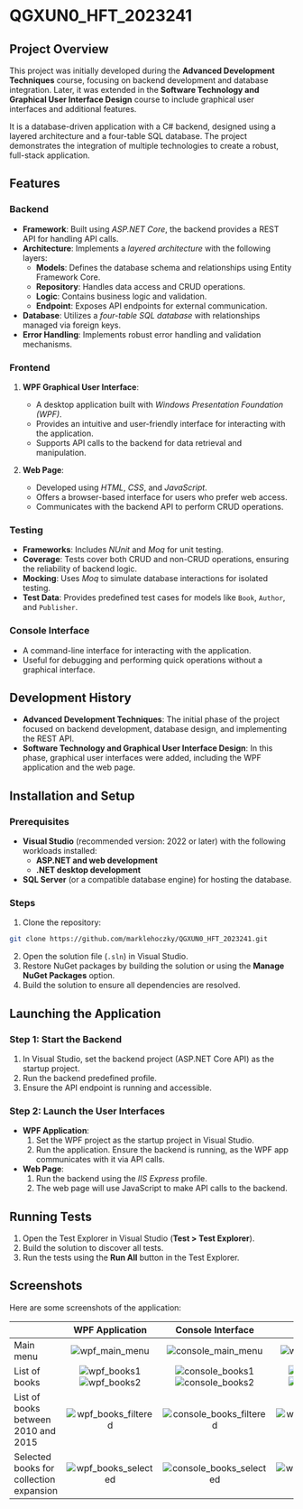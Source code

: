 # QGXUN0_HFT_2023241

## Project Overview
This project was initially developed during the **Advanced Development Techniques** course, focusing on backend development and database integration. Later, it was extended in the **Software Technology and Graphical User Interface Design** course to include graphical user interfaces and additional features.

It is a database-driven application with a C# backend, designed using a layered architecture and a four-table SQL database. The project demonstrates the integration of multiple technologies to create a robust, full-stack application.

## Features

### Backend
- **Framework**: Built using *ASP.NET Core*, the backend provides a REST API for handling API calls.
- **Architecture**: Implements a *layered architecture* with the following layers:
  - **Models**: Defines the database schema and relationships using Entity Framework Core.
  - **Repository**: Handles data access and CRUD operations.
  - **Logic**: Contains business logic and validation.
  - **Endpoint**: Exposes API endpoints for external communication.
- **Database**: Utilizes a *four-table SQL database* with relationships managed via foreign keys.
- **Error Handling**: Implements robust error handling and validation mechanisms.

### Frontend
1. **WPF Graphical User Interface**:
   - A desktop application built with *Windows Presentation Foundation (WPF)*.
   - Provides an intuitive and user-friendly interface for interacting with the application.
   - Supports API calls to the backend for data retrieval and manipulation.

2. **Web Page**:
   - Developed using *HTML*, *CSS*, and *JavaScript*.
   - Offers a browser-based interface for users who prefer web access.
   - Communicates with the backend API to perform CRUD operations.

### Testing
- **Frameworks**: Includes *NUnit* and *Moq* for unit testing.
- **Coverage**: Tests cover both CRUD and non-CRUD operations, ensuring the reliability of backend logic.
- **Mocking**: Uses *Moq* to simulate database interactions for isolated testing.
- **Test Data**: Provides predefined test cases for models like `Book`, `Author`, and `Publisher`.

### Console Interface
- A command-line interface for interacting with the application.
- Useful for debugging and performing quick operations without a graphical interface.

## Development History
- **Advanced Development Techniques**: The initial phase of the project focused on backend development, database design, and implementing the REST API.
- **Software Technology and Graphical User Interface Design**: In this phase, graphical user interfaces were added, including the WPF application and the web page.

## Installation and Setup

### Prerequisites
- **Visual Studio** (recommended version: 2022 or later) with the following workloads installed:
  - **ASP.NET and web development**
  - **.NET desktop development**
- **SQL Server** (or a compatible database engine) for hosting the database.

### Steps
1. Clone the repository:
  ```sh
  git clone https://github.com/marklehoczky/QGXUN0_HFT_2023241.git
  ```
2. Open the solution file (`.sln`) in Visual Studio.
3. Restore NuGet packages by building the solution or using the **Manage NuGet Packages** option.
4. Build the solution to ensure all dependencies are resolved.

## Launching the Application

### Step 1: Start the Backend
1. In Visual Studio, set the backend project (ASP.NET Core API) as the startup project.
2. Run the backend predefined profile.
3. Ensure the API endpoint is running and accessible.

### Step 2: Launch the User Interfaces
- **WPF Application**:
   1. Set the WPF project as the startup project in Visual Studio.
   2. Run the application. Ensure the backend is running, as the WPF app communicates with it via API calls.
- **Web Page**:
   1. Run the backend  using the *IIS Express* profile.
   2. The web page will use JavaScript to make API calls to the backend.

## Running Tests
1. Open the Test Explorer in Visual Studio (**Test > Test Explorer**).
2. Build the solution to discover all tests.
3. Run the tests using the **Run All** button in the Test Explorer.

## Screenshots
Here are some screenshots of the application:

|                                         | WPF Application                                                                                                                                                                                    | Console Interface                                                                                                                                                                                          | Web Page                                                                                                                                                                                           |
| :-------------------------------------- | :------------------------------------------------------------------------------------------------------------------------------------------------------------------------------------------------: | :--------------------------------------------------------------------------------------------------------------------------------------------------------------------------------------------------------: | :------------------------------------------------------------------------------------------------------------------------------------------------------------------------------------------------: |
| Main menu                               | ![wpf_main_menu](https://github.com/user-attachments/assets/1a4645cd-59ed-48dd-a624-e112af96915b)                                                                                                  | ![console_main_menu](https://github.com/user-attachments/assets/99554443-849d-4143-893f-9559a9ea4cb0)                                                                                                      | ![web_main_menu](https://github.com/user-attachments/assets/575779fa-df93-4d5c-8b3f-507352beb709)                                                                                                  |
| List of books                           | ![wpf_books1](https://github.com/user-attachments/assets/f64771ff-9fec-4ede-b5ee-1d83d8859b06) <br> ![wpf_books2](https://github.com/user-attachments/assets/8e524998-b5c4-4961-9681-fa89f29883b8) | ![console_books1](https://github.com/user-attachments/assets/04775707-95a3-4a09-9887-0f5794b94f70) <br> ![console_books2](https://github.com/user-attachments/assets/37c090c4-0adf-4ac1-bf58-1c121920117e) | ![web_books1](https://github.com/user-attachments/assets/5281f49d-2e9d-4dc1-96eb-878697124126) <br> ![web_books2](https://github.com/user-attachments/assets/b07f517b-c0b6-43e8-bbeb-ac7f7fb68c00) |
| List of books between 2010 and 2015     | ![wpf_books_filtered](https://github.com/user-attachments/assets/d4df3bae-09c3-4885-8f3a-0c94b0ce8da8)                                                                                             | ![console_books_filtered](https://github.com/user-attachments/assets/f5bcfc22-6c28-4d9b-ba91-35669742eec7)                                                                                                 | ![web_books_filtered](https://github.com/user-attachments/assets/ce1d263c-b364-4b58-9b11-d7361565d7ec)                                                                                             |
| Selected books for collection expansion | ![wpf_books_selected](https://github.com/user-attachments/assets/0eda4491-208f-4ca2-8c35-c7970412af66)                                                                                             | ![console_books_selected](https://github.com/user-attachments/assets/f6284b8a-82b2-4bb3-8b1f-b1b5c75b54f5)                                                                                                 | ![web_books_selected](https://github.com/user-attachments/assets/9035b9b1-c679-4fde-9315-438c1be3b681)                                                                                             |
